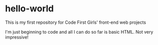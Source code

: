 # hello-world
This is my first repository for Code First Girls' front-end web projects

I'm just beginning to code and all I can do so far is basic HTML. Not very impressive!

